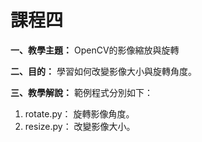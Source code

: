 # 課程四

**一、教學主題：** OpenCV的影像縮放與旋轉
	
**二、目的：** 學習如何改變影像大小與旋轉角度。

**三、教學解說：** 範例程式分別如下：
1. rotate.py： 旋轉影像角度。
2. resize.py： 改變影像大小。
